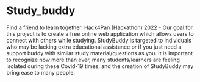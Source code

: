 # Study_buddy
Find a friend to learn together.
Hack4Pan (Hackathon) 2022 - Our goal for this project is to create a free online web application which allows users to connect with others while studying. StudyBuddy is targeted to individuals who may be lacking extra educational assistance or if you just need a support buddy with similar study material/questions as you. It is important to recognize now more than ever, many students/learners are feeling isolated during these Covid-19 times, and the creation of StudyBuddy may bring ease to many people.
